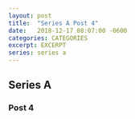 ```yaml
---
layout: post
title:  "Series A Post 4"
date:   2018-12-17 08:07:00 -0600
categories: CATEGORIES
excerpt: EXCERPT
series: series a
---
```

## Series A

### Post 4